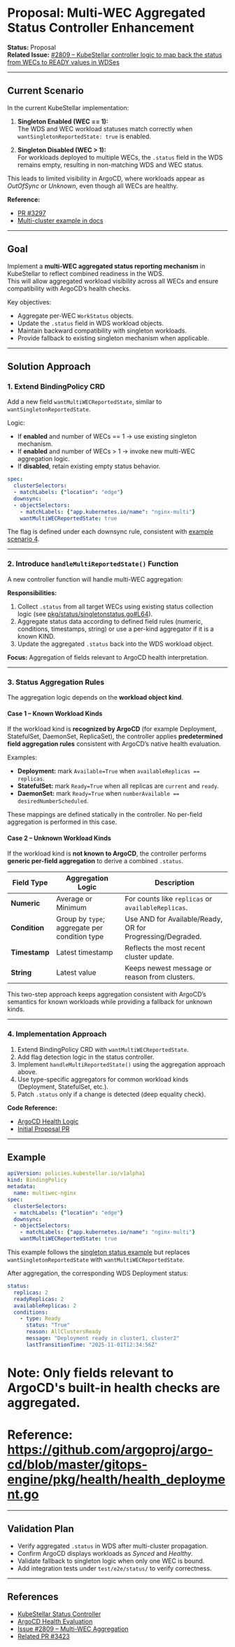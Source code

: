 # Proposal: Multi-WEC Aggregated Status Controller Enhancement

**Status:** Proposal  
**Related Issue:** [#2809 – KubeStellar controller logic to map back the status from WECs to READY values in WDSes](https://github.com/kubestellar/kubestellar/issues/2809)

---

## Current Scenario

In the current KubeStellar implementation:

1. **Singleton Enabled (WEC == 1):**  
   The WDS and WEC workload statuses match correctly when `wantSingletonReportedState: true` is enabled.

2. **Singleton Disabled (WEC > 1):**  
   For workloads deployed to multiple WECs, the `.status` field in the WDS remains empty, resulting in non-matching WDS and WEC status.

This leads to limited visibility in ArgoCD, where workloads appear as *OutOfSync* or *Unknown*, even though all WECs are healthy.

**Reference:**  
- [PR #3297](https://github.com/kubestellar/kubestellar/pull/3297)  
- [Multi-cluster example in docs](https://docs.kubestellar.io/release-0.28.0/direct/example-scenarios/#scenario-1-multi-cluster-workload-deployment-with-kubectl)

---

## Goal

Implement a **multi-WEC aggregated status reporting mechanism** in KubeStellar to reflect combined readiness in the WDS.  
This will allow aggregated workload visibility across all WECs and ensure compatibility with ArgoCD’s health checks.

Key objectives:
- Aggregate per-WEC `WorkStatus` objects.
- Update the `.status` field in WDS workload objects.
- Maintain backward compatibility with singleton workloads.
- Provide fallback to existing singleton mechanism when applicable.

---

## Solution Approach

### 1. Extend BindingPolicy CRD

Add a new field `wantMultiWECReportedState`, similar to `wantSingletonReportedState`.

Logic:
- If **enabled** and number of WECs == 1 → use existing singleton mechanism.
- If **enabled** and number of WECs > 1 → invoke new multi-WEC aggregation logic.
- If **disabled**, retain existing empty status behavior.

```yaml
spec:
  clusterSelectors:
  - matchLabels: {"location": "edge"}
  downsync:
  - objectSelectors:
    - matchLabels: {"app.kubernetes.io/name": "nginx-multi"}
    wantMultiWECReportedState: true
```

The flag is defined under each downsync rule, consistent with [example scenario 4](https://docs.kubestellar.io/release-0.28.0/direct/example-scenarios/#scenario-4-singleton-status).

---

### 2. Introduce `handleMultiReportedState()` Function

A new controller function will handle multi-WEC aggregation:

**Responsibilities:**
1. Collect `.status` from all target WECs using existing status collection logic (see [pkg/status/singletonstatus.go#L64](https://github.com/kubestellar/kubestellar/blob/main/pkg/status/singletonstatus.go#L64)).  
2. Aggregate status data according to defined field rules (numeric, conditions, timestamps, string) or use a per-kind aggregator if it is a known KIND.  
3. Update the aggregated `.status` back into the WDS workload object.

**Focus:** Aggregation of fields relevant to ArgoCD health interpretation.

---


### 3. Status Aggregation Rules

The aggregation logic depends on the **workload object kind**.

#### Case 1 – Known Workload Kinds
If the workload kind is **recognized by ArgoCD** (for example Deployment, StatefulSet, DaemonSet, ReplicaSet), the controller applies **predetermined field aggregation rules** consistent with ArgoCD’s native health evaluation.  

Examples:
- **Deployment:** mark `Available=True` when `availableReplicas == replicas`.
- **StatefulSet:** mark `Ready=True` when all replicas are `current` and `ready`.
- **DaemonSet:** mark `Ready=True` when `numberAvailable == desiredNumberScheduled`.

These mappings are defined statically in the controller. No per-field aggregation is performed in this case.

#### Case 2 – Unknown Workload Kinds
If the workload kind is **not known to ArgoCD**, the controller performs **generic per-field aggregation** to derive a combined `.status`.

| Field Type | Aggregation Logic | Description |
|-------------|------------------|--------------|
| **Numeric** | Average or Minimum | For counts like `replicas` or `availableReplicas`. |
| **Condition** | Group by `type`; aggregate per condition type | Use AND for Available/Ready, OR for Progressing/Degraded. |
| **Timestamp** | Latest timestamp | Reflects the most recent cluster update. |
| **String** | Latest value | Keeps newest message or reason from clusters. |

This two-step approach keeps aggregation consistent with ArgoCD’s semantics for known workloads while providing a fallback for unknown kinds.

---

### 4. Implementation Approach

1. Extend BindingPolicy CRD with `wantMultiWECReportedState`.
2. Add flag detection logic in the status controller.
3. Implement `handleMultiReportedState()` using the aggregation approach above.
4. Use type-specific aggregators for common workload kinds (Deployment, StatefulSet, etc.).
5. Patch `.status` only if a change is detected (deep equality check).

**Code Reference:**
- [ArgoCD Health Logic](https://github.com/argoproj/argo-cd/blob/master/gitops-engine/pkg/health/health.go)
- [Initial Proposal PR](https://github.com/rishi-jat/kubestellar/pull/1)

---

## Example

```yaml
apiVersion: policies.kubestellar.io/v1alpha1
kind: BindingPolicy
metadata:
  name: multiwec-nginx
spec:
  clusterSelectors:
  - matchLabels: {"location": "edge"}
  downsync:
  - objectSelectors:
    - matchLabels: {"app.kubernetes.io/name": "nginx-multi"}
    wantMultiWECReportedState: true
```

This example follows the [singleton status example](https://docs.kubestellar.io/release-0.28.0/direct/example-scenarios/#scenario-4-singleton-status) but replaces `wantSingletonReportedState` with `wantMultiWECReportedState`.

After aggregation, the corresponding WDS Deployment status:

```yaml
status:
  replicas: 2
  readyReplicas: 2
  availableReplicas: 2
  conditions:
    - type: Ready
      status: "True"
      reason: AllClustersReady
      message: "Deployment ready in cluster1, cluster2"
      lastTransitionTime: "2025-11-01T12:34:56Z"
```
# Note: Only fields relevant to ArgoCD's built-in health checks are aggregated.
# Reference: https://github.com/argoproj/argo-cd/blob/master/gitops-engine/pkg/health/health_deployment.go

---

## Validation Plan

- Verify aggregated `.status` in WDS after multi-cluster propagation.
- Confirm ArgoCD displays workloads as *Synced* and *Healthy*.
- Validate fallback to singleton logic when only one WEC is bound.
- Add integration tests under `test/e2e/status/` to verify correctness.

---

## References

- [KubeStellar Status Controller](https://github.com/kubestellar/kubestellar/tree/main/pkg/status)
- [ArgoCD Health Evaluation](https://argo-cd.readthedocs.io/en/stable/operator-manual/health/)
- [Issue #2809 – Multi-WEC Aggregation](https://github.com/kubestellar/kubestellar/issues/2809)
- [Related PR #3423](https://github.com/kubestellar/kubestellar/pull/3423)